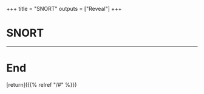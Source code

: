 
+++
title = "SNORT"
outputs = ["Reveal"]
+++

# SNORT

---

# End

[return]({{% relref "/#" %}})



